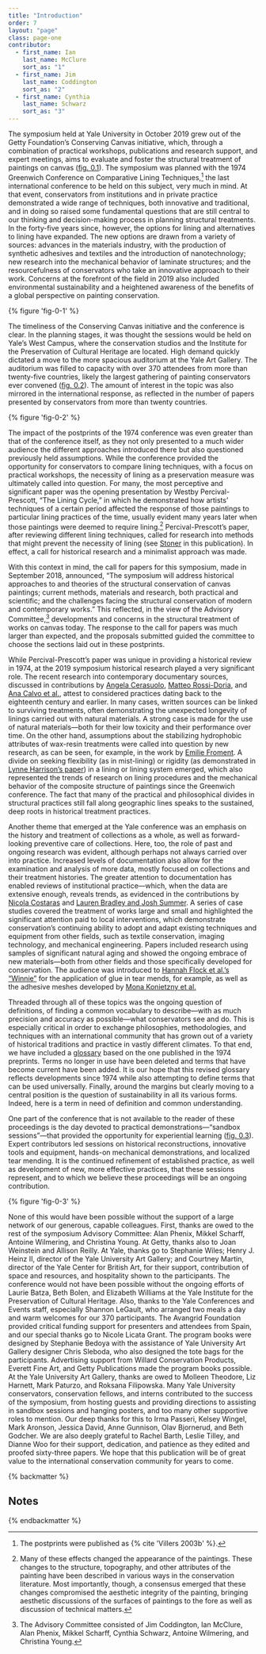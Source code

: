```yaml
---
title: "Introduction"
order: 7
layout: "page"
class: page-one
contributor:
  - first_name: Ian
    last_name: McClure
    sort_as: "1"
  - first_name: Jim
    last_name: Coddington
    sort_as: "2"
  - first_name: Cynthia
    last_name: Schwarz
    sort_as: "3"
---
```


The symposium held at Yale University in October 2019 grew out of the Getty Foundation’s Conserving Canvas initiative, which, through a combination of practical workshops, publications and research support, and expert meetings, aims to evaluate and foster the structural treatment of paintings on canvas ([fig. 0.1](#fig-0-1)). The symposium was planned with the 1974 Greenwich Conference on Comparative Lining Techniques,[^1] the last international conference to be held on this subject, very much in mind. At that event, conservators from institutions and in private practice demonstrated a wide range of techniques, both innovative and traditional, and in doing so raised some fundamental questions that are still central to our thinking and decision-making process in planning structural treatments. In the forty-five years since, however, the options for lining and alternatives to lining have expanded. The new options are drawn from a variety of sources: advances in the materials industry, with the production of synthetic adhesives and textiles and the introduction of nanotechnology; new research into the mechanical behavior of laminate structures; and the resourcefulness of conservators who take an innovative approach to their work. Concerns at the forefront of the field in 2019 also included environmental sustainability and a heightened awareness of the benefits of a global perspective on painting conservation.

{% figure 'fig-0-1' %}

The timeliness of the Conserving Canvas initiative and the conference is clear. In the planning stages, it was thought the sessions would be held on Yale’s West Campus, where the conservation studios and the Institute for the Preservation of Cultural Heritage are located. High demand quickly dictated a move to the more spacious auditorium at the Yale Art Gallery. The auditorium was filled to capacity with over 370 attendees from more than twenty-five countries, likely the largest gathering of painting conservators ever convened ([fig. 0.2](#fig-0-2)). The amount of interest in the topic was also mirrored in the international response, as reflected in the number of papers presented by conservators from more than twenty countries.

{% figure 'fig-0-2' %}

The impact of the postprints of the 1974 conference was even greater than that of the conference itself, as they not only presented to a much wider audience the different approaches introduced there but also questioned previously held assumptions. While the conference provided the opportunity for conservators to compare lining techniques, with a focus on practical workshops, the necessity of lining as a preservation measure was ultimately called into question. For many, the most perceptive and significant paper was the opening presentation by Westby Percival-Prescott, “The Lining Cycle,” in which he demonstrated how artists’ techniques of a certain period affected the response of those paintings to particular lining practices of the time, usually evident many years later when those paintings were deemed to require lining.[^2] Percival-Prescott’s paper, after reviewing different lining techniques, called for research into methods that might prevent the necessity of lining (see [Stoner](paper-42) in this publication). In effect, a call for historical research and a minimalist approach was made.

With this context in mind, the call for papers for this symposium, made in September 2018, announced, “The symposium will address historical approaches to and theories of the structural conservation of canvas paintings; current methods, materials and research, both practical and scientific; and the challenges facing the structural conservation of modern and contemporary works.” This reflected, in the view of the Advisory Committee,[^3] developments and concerns in the structural treatment of works on canvas today. The response to the call for papers was much larger than expected, and the proposals submitted guided the committee to choose the sections laid out in these postprints.

While Percival-Prescott’s paper was unique in providing a historical review in 1974, at the 2019 symposium historical research played a very significant role. The recent research into contemporary documentary sources, discussed in contributions by [Angela Cerasuolo](/1-history/5/), [Matteo Rossi-Doria](/2-present-practice/10/), and [Ana Calvo et al.](/3-open-questions/18/), attest to considered practices dating back to the eighteenth century and earlier. In many cases, written sources can be linked to surviving treatments, often demonstrating the unexpected longevity of linings carried out with natural materials. A strong case is made for the use of natural materials—both for their low toxicity and their performance over time. On the other hand, assumptions about the stabilizing hydrophobic attributes of wax-resin treatments were called into question by new research, as can be seen, for example, in the work by [Emilie Froment](/8-posters/45/). A divide on seeking flexibility (as in mist-lining) or rigidity (as demonstrated in [Lynne Harrison’s paper](/4-case-studies/22/)) in a lining or lining system emerged, which also represented the trends of research on lining procedures and the mechanical behavior of the composite structure of paintings since the Greenwich conference. The fact that many of the practical and philosophical divides in structural practices still fall along geographic lines speaks to the sustained, deep roots in historical treatment practices.

Another theme that emerged at the Yale conference was an emphasis on the history and treatment of collections as a whole, as well as forward-looking preventive care of collections. Here, too, the role of past and ongoing research was evident, although perhaps not always carried over into practice. Increased levels of documentation also allow for the examination and analysis of more data, mostly focused on collections and their treatment histories. The greater attention to documentation has enabled reviews of institutional practice—which, when the data are extensive enough, reveals trends, as evidenced in the contributions by [Nicola Costaras](/6-interventions/33/) and [Lauren Bradley and Josh Summer](/8-posters/41/). A series of case studies covered the treatment of works large and small and highlighted the significant attention paid to local interventions, which demonstrate conservation’s continuing ability to adopt and adapt existing techniques and equipment from other fields, such as textile conservation, imaging technology, and mechanical engineering. Papers included research using samples of significant natural aging and showed the ongoing embrace of new materials—both from other fields and those specifically developed for conservation. The audience was introduced to [Hannah Flock et al.’s “Winnie”](/5-adhesives/29/) for the application of glue in tear mends, for example, as well as the adhesive meshes developed by [Mona Konietzny et al.](/5-adhesives/28/)

Threaded through all of these topics was the ongoing question of definitions, of finding a common vocabulary to describe—with as much precision and accuracy as possible—what conservators see and do. This is especially critical in order to exchange philosophies, methodologies, and techniques with an international community that has grown out of a variety of historical traditions and practice in vastly different climates. To that end, we have included a [glossary](/glossary/) based on the one published in the 1974 preprints. Terms no longer in use have been deleted and terms that have become current have been added. It is our hope that this revised glossary reflects developments since 1974 while also attempting to define terms that can be used universally. Finally, around the margins but clearly moving to a central position is the question of sustainability in all its various forms. Indeed, here is a term in need of definition and common understanding.

One part of the conference that is not available to the reader of these proceedings is the day devoted to practical demonstrations—“sandbox sessions”—that provided the opportunity for experiential learning ([fig. 0.3](#fig-0-3)). Expert contributors led sessions on historical reconstructions, innovative tools and equipment, hands-on mechanical demonstrations, and localized tear mending. It is the continued refinement of established practice, as well as development of new, more effective practices, that these sessions represent, and to which we believe these proceedings will be an ongoing contribution.

{% figure 'fig-0-3' %}

None of this would have been possible without the support of a large network of our generous, capable colleagues. First, thanks are owed to the rest of the symposium Advisory Committee: Alan Phenix, Mikkel Scharff, Antoine Wilmering, and Christina Young. At Getty, thanks also to Joan Weinstein and Allison Reilly. At Yale, thanks go to Stephanie Wiles; Henry J. Heinz II, director of the Yale University Art Gallery; and Courtney Martin, director of the Yale Center for British Art, for their support, contribution of space and resources, and hospitality shown to the participants. The conference would not have been possible without the ongoing efforts of Laurie Batza, Beth Bolen, and Elizabeth Williams at the Yale Institute for the Preservation of Cultural Heritage. Also, thanks to the Yale Conferences and Events staff, especially Shannon LeGault, who arranged two meals a day and warm welcomes for our 370 participants. The Avangrid Foundation provided critical funding support for presenters and attendees from Spain, and our special thanks go to Nicole Licata Grant. The program books were designed by Stephanie Bedoya with the assistance of Yale University Art Gallery designer Chris Sleboda, who also designed the tote bags for the participants. Advertising support from Willard Conservation Products, Everett Fine Art, and Getty Publications made the program books possible. At the Yale University Art Gallery, thanks are owed to Molleen Theodore, Liz Harnett, Mark Paturzo, and Roksana Filipowska. Many Yale University conservators, conservation fellows, and interns contributed to the success of the symposium, from hosting guests and providing directions to assisting in sandbox sessions and hanging posters, and too many other supportive roles to mention. Our deep thanks for this to Irma Passeri, Kelsey Wingel, Mark Aronson, Jessica David, Anne Gunnison, Olav Bjornerud, and Beth Godcher. We are also deeply grateful to Rachel Barth, Leslie Tilley, and Dianne Woo for their support, dedication, and patience as they edited and proofed sixty-three papers. We hope that this publication will be of great value to the international conservation community for years to come.

{% backmatter %}

## Notes

{% endbackmatter %}

[^1]: The postprints were published as {% cite 'Villers 2003b' %}.

[^2]: Many of these effects changed the appearance of the paintings. These changes to the structure, topography, and other attributes of the painting have been described in various ways in the conservation literature. Most importantly, though, a consensus emerged that these changes compromised the aesthetic integrity of the painting, bringing aesthetic discussions of the surfaces of paintings to the fore as well as discussion of technical matters.

[^3]: The Advisory Committee consisted of Jim Coddington, Ian McClure, Alan Phenix, Mikkel Scharff, Cynthia Schwarz, Antoine Wilmering, and Christina Young.
